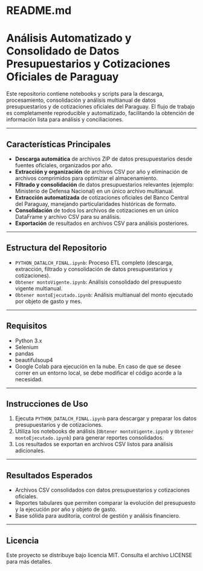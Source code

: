 # README.md
# Análisis Automatizado y Consolidado de Datos Presupuestarios y Cotizaciones Oficiales de Paraguay

Este repositorio contiene notebooks y scripts para la descarga, procesamiento, consolidación y análisis multianual de datos presupuestarios y de cotizaciones oficiales del Paraguay. El flujo de trabajo es completamente reproducible y automatizado, facilitando la obtención de información lista para análisis y conciliaciones.

---

## Características Principales

- **Descarga automática** de archivos ZIP de datos presupuestarios desde fuentes oficiales, organizados por año.
- **Extracción y organización** de archivos CSV por año y eliminación de archivos comprimidos para optimizar el almacenamiento.
- **Filtrado y consolidación** de datos presupuestarios relevantes (ejemplo: Ministerio de Defensa Nacional) en un único archivo multianual.
- **Extracción automatizada** de cotizaciones oficiales del Banco Central del Paraguay, manejando particularidades históricas de formato.
- **Consolidación** de todos los archivos de cotizaciones en un único DataFrame y archivo CSV para su análisis.
- **Exportación** de resultados en archivos CSV para análisis posteriores.

---

## Estructura del Repositorio

- `PYTHON_DATALCH_FINAL.ipynb`: Proceso ETL completo (descarga, extracción, filtrado y consolidación de datos presupuestarios y cotizaciones).
- `Obtener montoVigente.ipynb`: Análisis consolidado del presupuesto vigente multianual.
- `Obtener montoEjecutado.ipynb`: Análisis multianual del monto ejecutado por objeto de gasto y mes.

---

## Requisitos

- Python 3.x
- Selenium
- pandas
- beautifulsoup4
- Google Colab para ejecución en la nube. En caso de que se desee correr en un entorno local, se debe modificar el código acorde a la necesidad.

---

## Instrucciones de Uso

1. Ejecuta `PYTHON_DATALCH_FINAL.ipynb` para descargar y preparar los datos presupuestarios y de cotizaciones.
2. Utiliza los notebooks de análisis (`Obtener montoVigente.ipynb` y `Obtener montoEjecutado.ipynb`) para generar reportes consolidados.
3. Los resultados se exportan en archivos CSV listos para análisis adicionales.

---

## Resultados Esperados

- Archivos CSV consolidados con datos presupuestarios y cotizaciones oficiales.
- Reportes tabulares que permiten comparar la evolución del presupuesto y la ejecución por año y objeto de gasto.
- Base sólida para auditoría, control de gestión y análisis financiero.

---

## Licencia

Este proyecto se distribuye bajo licencia MIT. Consulta el archivo LICENSE para más detalles.
